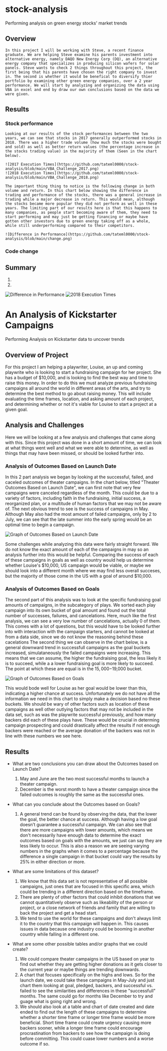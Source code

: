 # stock-analysis
Performing analysis on green energy stocks' market trends

## Overview
	In this project I will be working with Steve, a recent finance graduate. We are helping Steve examine his parents investment into alternative energy, namely DAQO New Energy Corp (DQ), an alternative energy company that specializes in producing silicon wafers for solar panels. Steve wants to check 2 things throughout this project, the first being that his parents have chosen the right company to invest in. The second is whether it would be benefical to diversify thier portfolio by examining other green energy companies, over a 2 year performance. We will start by analyzing and organizing the data using VBA in excel and end by draw our own conclusions based on the data we were given.
	
## Results
### Stock performance
	Looking at our results of the stock performances between the two years, we can see that stocks in 2017 generally outperformed stocks in 2018. There was a higher trade volume (how much the stocks were bought and sold) as well as better return values (the percentage increase in the stocks trading value) in the majority of them (Seen in the chart below).
	
	![2017 Execution Times](https://github.com/tateml0000/stock-analysis/blob/main/VBA_Challenge_2017.png)
	![2018 Execution Times](https://github.com/tateml0000/stock-analysis/blob/main/VBA_Challenge_2018.png)
	
	The important thing thing to notice is the following change in both volume and return. In this chart below showing the difference in trading and performance of the stocks, there was a general increase in trading while a major decrease in return. This would mean, although the stocks became more popular they did not perform as well in these years. The limiting part of our results here is that this happens to many companies, as people start becoming aware of them, they need to start performing and may just be getting financing or maybe have gotten other investors due to green energy taking off as a whole, while still underperforming compared to their competitors. 
	
	![Difference in Performance](https://github.com/tateml0000/stock-analysis/blob/main/change.png)
	
### Code change
	
	

## Summary
  1.
  2.


![Difference in Performance](https://github.com/tateml0000/stock-analysis/blob/main/change.png)
![2018 Execution Times](https://github.com/tateml0000/stock-analysis/blob/main/VBA_Challenge_2018.png)


# An Analysis of Kickstarter Campaigns
Performing Analysis on Kickstarter data to uncover trends

## Overview of Project
  For this project I am helping a playwriter, Louise, an up and coming playwrite who is looking to start a fundraising campaign for her project. She has a budget of $10,000, and is looking to find the best way and time to raise this money. In order to do this we must analyze previous fundraising campaigns all around the world in different areas of the arts, and try to determine the best method to go about raising money. This will include evaluating the time frames, location, and asking amount of each project, and determining whether or not it's viable for Louise to start a project at a given goal.

## Analysis and Challenges
Here we will be looking at a few analysis and challenges that came along with this. Since this project was done in a short amount of time, we can look at what things went well and what we were able to determine, as well as things that may have been missed, or should be looked further into.

### Analysis of Outcomes Based on Launch Date
In this 2 part analysis we began by looking at the successful, failed, and caceled outcomes of theater campaigns. In the chart below, titled "Theater Outcomes Based on Launch Date", we can first note that very few campaigns were canceled regardless of the month. This could be due to a variety of factors, including faith in the fundraising, initial success, a reorganized plan, or a multitude of human factors that we may not be aware of. The next obvious trend to see is the success of campaigns in May. Although May also had the most amount of failed campaigns, only by 2 to July, we can see that the late summer into the early spring would be an optimal time to begin a campaign. 

![Graph of Outcomes Based on Launch Date](https://github.com/tateml0000/Kickstarter-Analysis/blob/main/Theater_Outcomes_vs_Launch.png)

Some challenges while analyzing this data were fairly straight forward. We do not know the exact amount of each of the campaigns in may so an analysis further into this would be helpful. Comparing the success of each of these campaigns in goals as well as country would help us determine whether Louise's $10,000, US campaign would be viable, or maybe we should look into a different month where we may find less overall succeses, but the majority of those come in the US with a goal of around $10,000.

### Analysis of Outcomes Based on Goals
The second part of this analysis was to look at the specific fundraising goal amounts of campaigns, in the subcategory of plays. We sorted each play campaign into its own bucket of goal amount and found out the total number of successes, failures, and cancelations. Here, much like the first analysis, we can see a very low number of cancelations, actually 0 of them. This comes with a lot of questions, but this would have to be looked further into with interaction with the campaign starters, and cannot be looked at from a data side, since we do not know the reasoning behind these cacelations The second thing we can observe in the chart below, is a general downward trend in successfull campaigns as the goal buckets increased, simulataneously the failed campaigns were increasing. This means that we can assume, the higher the fundraising goal, the less likely it is to succeed, while a a lower fundraising goal is more likely to succeed. The point at which these are equal is in the $15,000-$19,000 bucket. 

![Graph of Outcomes Based on Goals](https://github.com/tateml0000/Kickstarter-Analysis/blob/main/Outcomes_vs_Goals.png)

This would bode well for Louise as her goal would be lower than this, indicating a higher chance at success. Unfortunately we do not have all the information we need in this chart to simply make a decision based no these buckets. We should be wary of other factors such as location of these campaigns as well other outlying factors that may not be included in the data set, such as was the playwrite successful previously, and how many backers did each of these plays have. These would be crucial in determing campaign prospecting and could drastically affect the results if not enough backers were reached or the average donation of the backers was not in line with these numbers we see here.

## Results

- What are two conclusions you can draw about the Outcomes based on Launch Date?

	1. May and June are the two most successful months to launch a theater campaign.
	2. December is the worst month to have a theater campaign since the failed outcomes is roughly the same as the successful ones.

- What can you conclude about the Outcomes based on Goals?
	1. A general trend can be found by observing the data, that the lower the goal, the better chance at success. Although having a low goal doesn’t guarantee a successful campaign. We can also see that there are more campaigns with lower amounts, which means we don't necessarily have enough data to determine the exact outcomes based on goals with the amounts, we just can say they are less likely to occur. This is also a reason we are seeing varying numbers in the graphs when it comes to a percentage because the difference a single campaign in that bucket could vary the results by 25% in either direction or more.

- What are some limitations of this dataset?
	1. We know that this data set is not representative of all possible campaigns, just ones that are focused in this specific area, which could be trending in a different direction based on the timeframe.
  2. There are plenty of other factors that could inhibit donations that we cannot quantitatively observe such as likeability of the person or project, or a close network of friends and family that are willing to back the project and get a head start.
  3. We tend to use the world for these campaigns and don't always limit it to the country that this campaign will happen in. This causes issues in data because one industry could be booming in another country while falling in a different one.

- What are some other possible tables and/or graphs that we could create?
  1. We could compare theater campaigns in the US based on year to find out whether they are getting higher donations as it gets closer to the current year or maybe things are trending downwards. 
  2. A chart that focuses specifically on the highs and lows. So for the launch date, we could take these campaigns in May-July and just chart them looking at goal, pledged, backers, and successful vs. failed to see the similarities and differences in these "successfull" months. The same could go for months like December to try and guage what is going right and wrong.
  3. We should also look at a table and chart of date created and date ended to find out the length of these campaigns to determine whether a shorter time frame or longer time frame would be more beneficial. Short time frame could create urgency causing more backers sooner, while a longer time frame could encourage procrastination from backers to see how the campaign is doing before committing. This could cuase lower numbers and a worse outcome if so.

